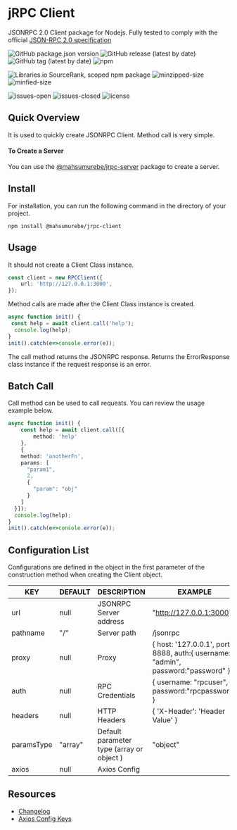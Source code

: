 # jRPC Client
JSONRPC 2.0 Client package for Nodejs. Fully tested to comply with the official [JSON-RPC 2.0 specification](https://www.jsonrpc.org/specification)

![GitHub package.json version](https://img.shields.io/github/package-json/v/mahsumurebe/jrpc-client?style=for-the-badge)
![GitHub release (latest by date)](https://img.shields.io/github/v/release/mahsumurebe/jrpc-client?style=for-the-badge)
![GitHub tag (latest by date)](https://img.shields.io/github/v/tag/mahsumurebe/jrpc-client?style=for-the-badge)
![npm](https://img.shields.io/npm/dt/@mahsumurebe/jrpc-client?style=for-the-badge)

![Libraries.io SourceRank, scoped npm package](https://img.shields.io/librariesio/sourcerank/npm/@mahsumurebe/jrpc-client?style=for-the-badge)
![minzipped-size](https://img.shields.io/bundlephobia/minzip/@mahsumurebe/jrpc-client/1.3.1?style=for-the-badge)
![minfied-size](https://img.shields.io/bundlephobia/min/@mahsumurebe/jrpc-client/1.3.1?style=for-the-badge)

![issues-open](https://img.shields.io/github/issues/mahsumurebe/jrpc-client?style=for-the-badge)
![issues-closed](https://img.shields.io/github/issues-closed/mahsumurebe/jrpc-client?style=for-the-badge)
![license](https://img.shields.io/github/license/mahsumurebe/jrpc-client?style=for-the-badge)

## Quick Overview  
  It is used to quickly create JSONRPC Client. Method call is very simple.  

#### To Create a Server
You can use the [@mahsumurebe/jrpc-server](https://www.npmjs.com/package/@mahsumurebe/jrpc-server) package to create a server.

## Install  
For installation, you can run the following command in the directory of your project.
```  
npm install @mahsumurebe/jrpc-client  
```  
  
## Usage  
  
It should not create a Client Class instance.  
```typescript  
const client = new RPCClient({ 
	url: 'http://127.0.0.1:3000',  
});  
```  
Method calls are made after the Client Class instance is created.  
```typescript  
async function init() {  
 const help = await client.call('help');  
  console.log(help);  
}  
init().catch(e=>console.error(e));  
```  
The call method returns the JSONRPC response. Returns the ErrorResponse class instance if the request response is an error.  

## Batch Call  
Call method can be used to call requests. You can review the usage example below.  
  
```typescript  
async function init() {  
    const help = await client.call([{
        method: 'help'
    },
    {
    method: 'anotherFn',
    params: [
      "param1",
      2,
      {
        "param": "obj"
      }
    ]
  }]);  
  console.log(help);  
}  
init().catch(e=>console.error(e));  
```

## Configuration List
Configurations are defined in the object in the first parameter of the construction method when creating the Client object.

| KEY        | DEFAULT | DESCRIPTION                                 | EXAMPLE                                                                            |
|------------|---------|---------------------------------------------|------------------------------------------------------------------------------------|
| url        | null    | JSONRPC Server address                      | "http://127.0.0.1:3000"                                                            |
| pathname   | "/"     | Server path                                 | /jsonrpc                                                                           |
| proxy      | null    | Proxy                                       | { host: '127.0.0.1', port: 8888, auth:{ username: "admin", password:"password" } } |
| auth       | null    | RPC Credentials                             | { username: "rpcuser", password:"rpcpassword" }                                    |
| headers    | null    | HTTP Headers                                | { 'X-Header': 'Header Value' }                                                     |
| paramsType | "array" | Default parameter type  (array  or object ) | "object"                                                                           |
| axios      | null    | Axios Config                                |                                                                                    |

## Resources

 - [Changelog](https://github.com/mahsumurebe/jrpc-client/blob/development/CHANGELOG.md)
 - [Axios Config Keys](https://github.com/axios/axios#request-config)
